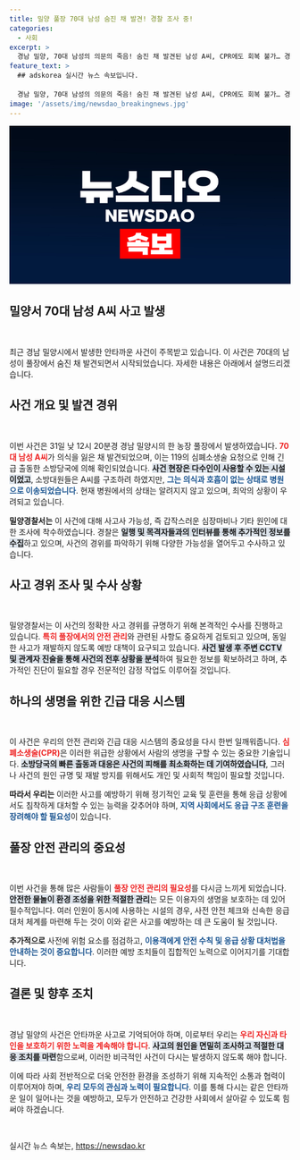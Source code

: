 ```yaml
---
title: 밀양 풀장 70대 남성 숨진 채 발견! 경찰 조사 중!
categories:
  - 사회
excerpt: >
  경남 밀양, 70대 남성의 의문의 죽음! 숨진 채 발견된 남성 A씨, CPR에도 회복 불가… 경찰, 사고 경위 파악에 나선다! 클릭해서 더 알아보세요!
feature_text: >
  ## adskorea 실시간 뉴스 속보입니다.

  경남 밀양, 70대 남성의 의문의 죽음! 숨진 채 발견된 남성 A씨, CPR에도 회복 불가… 경찰, 사고 경위 파악에 나선다! 클릭해서 더 알아보세요!
image: '/assets/img/newsdao_breakingnews.jpg'
---
```


<p><img src="/assets/img/newsdao_breakingnews.jpg" alt="adskorea 속보" /></p>

<h2 data-ke-size="size26">밀양서 70대 남성 A씨 사고 발생</h2>

<p data-ke-size="size16">&nbsp;</p>

<p>최근 경남 밀양시에서 발생한 안타까운 사건이 주목받고 있습니다. 이 사건은 70대의 남성이 풀장에서 숨진 채 발견되면서 시작되었습니다. 자세한 내용은 아래에서 설명드리겠습니다.</p>

<h2 data-ke-size="size26">사건 개요 및 발견 경위</h2>

<p data-ke-size="size16">&nbsp;</p>

<p>이번 사건은 31일 낮 12시 20분경 경남 밀양시의 한 농장 풀장에서 발생하였습니다. <b><span style="color: #ee2323;">70대 남성 A씨</span></b>가 의식을 잃은 채 발견되었으며, 이는 119의 심폐소생술 요청으로 인해 긴급 출동한 소방당국에 의해 확인되었습니다. <b><span style="background-color: #21538527;">사건 현장은 다수인이 사용할 수 있는 시설이었고</span></b>, 소방대원들은 A씨를 구조하려 하였지만, <b><span style="color: #1a5490;">그는 의식과 호흡이 없는 상태로 병원으로 이송되었습니다</span></b>. 현재 병원에서의 상태는 알려지지 않고 있으며, 최악의 상황이 우려되고 있습니다.</p>

<p><b>밀양경찰서는</b> 이 사건에 대해 사고사 가능성, 즉 갑작스러운 심장마비나 기타 원인에 대한 조사에 착수하였습니다. 경찰은 <b><span style="background-color: #21538527;">일행 및 목격자들과의 인터뷰를 통해 추가적인 정보를 수집</span></b>하고 있으며, 사건의 경위를 파악하기 위해 다양한 가능성을 열어두고 수사하고 있습니다.</p>

<h2 data-ke-size="size26">사고 경위 조사 및 수사 상황</h2>

<p data-ke-size="size16">&nbsp;</p>

<p>밀양경찰서는 이 사건의 정확한 사고 경위를 규명하기 위해 본격적인 수사를 진행하고 있습니다. <b><span style="color: #ee2323;">특히 풀장에서의 안전 관리</span></b>와 관련된 사항도 중요하게 검토되고 있으며, 동일한 사고가 재발하지 않도록 예방 대책이 요구되고 있습니다. <b><span style="background-color: #21538527;">사건 발생 후 주변 CCTV 및 관계자 진술을 통해 사건의 전후 상황을 분석</span></b>하여 필요한 정보를 확보하려고 하며, 추가적인 진단이 필요할 경우 전문적인 감정 작업도 이루어질 것입니다.</p>

<h2 data-ke-size="size26">하나의 생명을 위한 긴급 대응 시스템</h2>

<p data-ke-size="size16">&nbsp;</p>

<p>이 사건은 우리의 안전 관리와 긴급 대응 시스템의 중요성을 다시 한번 일깨워줍니다. <b><span style="color: #ee2323;">심폐소생술(CPR)</span></b>은 이러한 위급한 상황에서 사람의 생명을 구할 수 있는 중요한 기술입니다. <b><span style="background-color: #21538527;">소방당국의 빠른 출동과 대응은 사건의 피해를 최소화하는 데 기여하였습니다</span></b>, 그러나 사건의 원인 규명 및 재발 방지를 위해서도 개인 및 사회적 책임이 필요할 것입니다.</p>

<p><b>따라서 우리는</b> 이러한 사고를 예방하기 위해 정기적인 교육 및 훈련을 통해 응급 상황에서도 침착하게 대처할 수 있는 능력을 갖추어야 하며, <b><span style="color: #1a5490;">지역 사회에서도 응급 구조 훈련을 장려해야 할 필요성</span></b>이 있습니다.</p>

<h2 data-ke-size="size26">풀장 안전 관리의 중요성</h2>

<p data-ke-size="size16">&nbsp;</p>

<p>이번 사건을 통해 많은 사람들이 <b><span style="color: #ee2323;">풀장 안전 관리의 필요성</span></b>를 다시금 느끼게 되었습니다. <b><span style="background-color: #21538527;">안전한 물놀이 환경 조성을 위한 적절한 관리</span></b>는 모든 이용자의 생명을 보호하는 데 있어 필수적입니다. 여러 인원이 동시에 사용하는 시설의 경우, 사전 안전 체크와 신속한 응급 대처 체계를 마련해 두는 것이 이와 같은 사고를 예방하는 데 큰 도움이 될 것입니다.</p>

<p><b>추가적으로</b> 사전에 위험 요소를 점검하고, <b><span style="color: #1a5490;">이용객에게 안전 수칙 및 응급 상황 대처법을 안내하는 것이 중요합니다</span></b>. 이러한 예방 조치들이 집합적인 노력으로 이어지기를 기대합니다.</p>

<h2 data-ke-size="size26">결론 및 향후 조치</h2>

<p data-ke-size="size16">&nbsp;</p>

<p>경남 밀양의 사건은 안타까운 사고로 기억되어야 하며, 이로부터 우리는 <b><span style="color: #ee2323;">우리 자신과 타인을 보호하기 위한 노력을 계속해야 합니다</span></b>. <b><span style="background-color: #21538527;">사고의 원인을 면밀히 조사하고 적절한 대응 조치를 마련</span></b>함으로써, 이러한 비극적인 사건이 다시는 발생하지 않도록 해야 합니다.</p>

<p>이에 따라 사회 전반적으로 더욱 안전한 환경을 조성하기 위해 지속적인 소통과 협력이 이루어져야 하며, <b><span style="color: #1a5490;">우리 모두의 관심과 노력이 필요합니다</span></b>. 이를 통해 다시는 같은 안타까운 일이 일어나는 것을 예방하고, 모두가 안전하고 건강한 사회에서 살아갈 수 있도록 힘써야 하겠습니다.</p>

<p data-ke-size="size16">&nbsp;</p>
실시간 뉴스 속보는, <a href="https://newsdao.kr" rel="dofollow">https://newsdao.kr</a>


